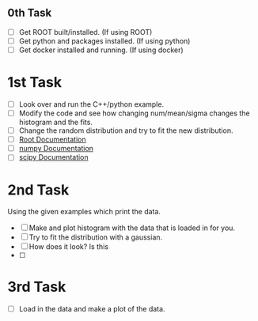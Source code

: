 ## 0th Task

-   [ ] Get ROOT built/installed. (If using ROOT)
-   [ ] Get python and packages installed. (If using python)
-   [ ] Get docker installed and running. (If using docker)

# 1st Task

-   [ ] Look over and run the C++/python example.
-   [ ] Modify the code and see how changing num/mean/sigma changes the histogram and the fits.
-   [ ] Change the random distribution and try to fit the new distribution. 
-   [ ] [Root Documentation](https://root.cern.ch/doc/master/classTRandom.html)
-   [ ] [numpy Documentation](https://docs.scipy.org/doc/numpy-1.14.0/reference/routines.random.html)
-   [ ] [scipy Documentation](https://docs.scipy.org/doc/scipy/reference/stats.html)

# 2nd Task

Using the given examples which print the data.

-   [ ] Make and plot histogram with the data that is loaded in for you.
-   [ ] Try to fit the distribution with a gaussian. 
-   [ ] How does it look? Is this 
-   [ ] 

# 3rd Task

-   [ ] Load in the data and make a plot of the data.

